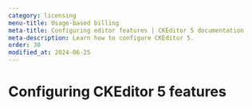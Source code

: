 ```yaml
---
category: licensing
menu-title: Usage-based billing
meta-title: Configuring editor features | CKEditor 5 documentation
meta-description: Learn how to configure CKEditor 5.
order: 30
modified_at: 2024-06-25
---
```


# Configuring CKEditor&nbsp;5 features

